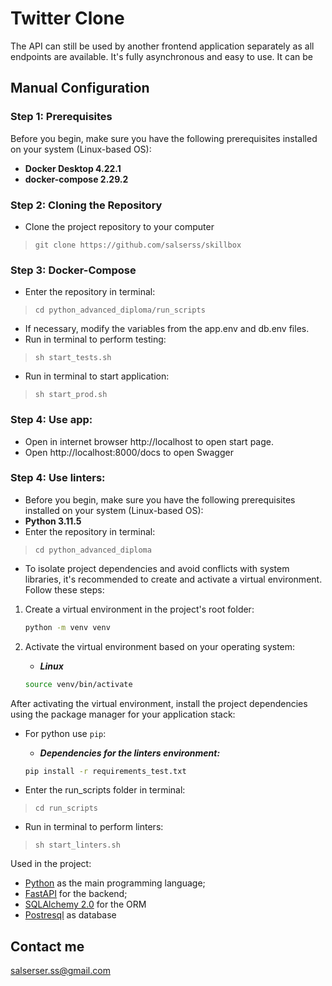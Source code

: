 # Twitter Clone


The API can still be used by another frontend application separately as all endpoints are available. 
It's fully asynchronous and easy to use. It can be 

## **Manual Configuration**

### Step 1: Prerequisites

Before you begin, make sure you have the following prerequisites installed on your system (Linux-based OS):

- **Docker Desktop 4.22.1**
- **docker-compose 2.29.2**

### Step 2: Cloning the Repository

- Clone the project repository to your computer
> ``git clone https://github.com/salserss/skillbox``

### Step 3: **Docker-Compose**
- Enter the repository in terminal:  
> ``cd python_advanced_diploma/run_scripts``
- If necessary, modify the variables from the app.env and db.env files.
- Run in terminal to perform testing:
> ``sh start_tests.sh``

- Run in terminal to start application:

> ``sh start_prod.sh``
   
### Step 4: Use app:
- Open in internet browser http://localhost to open start page. 
- Open http://localhost:8000/docs to open Swagger


### Step 4: Use linters:
- Before you begin, make sure you have the following prerequisites installed on your system (Linux-based OS):
- **Python 3.11.5**
- Enter the repository in terminal:  
> ``cd python_advanced_diploma``
- To isolate project dependencies and avoid conflicts with system libraries, it's recommended to create and activate a virtual environment. Follow these steps:

1. Create a virtual environment in the project's root folder:

   ```bash
   python -m venv venv
2. Activate the virtual environment based on your operating system:
   * ***Linux***
    ```bash
    source venv/bin/activate
    ```
After activating the virtual environment, install the project dependencies using the package manager for your application stack:
- For python use `pip`:
  * ***Dependencies for the linters environment:***
   ```bash
   pip install -r requirements_test.txt
    ```

- Enter the run_scripts folder in terminal:
> ``cd run_scripts``
- Run in terminal to perform linters:
> ``sh start_linters.sh``



Used in the project:

- [Python](https://www.python.org/) as the main programming language;
- [FastAPI](https://fastapi.tiangolo.com/) for the backend;
- [SQLAlchemy 2.0](https://www.sqlalchemy.org) for the ORM
- [Postresql](https://www.postgresql.org) as database

## Contact me

salserser.ss@gmail.com